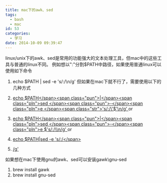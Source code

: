 ```yaml
---
title: mac下的awk、sed
tags:
  - bash
  - mac
id: 53
categories:
  - 学习
date: 2014-10-09 09:39:47
---
```


linux/unix下的awk、sed是常用的功能强大的文本处理工具，但mac中的这些工具与普通的linux不同。<!--more-->
例如想以":"分割$PATH中路径，如果使用普通linux可以使用如下命令

1.  <span class="pln">echo $PATH </span><span class="pun">|</span><span class="pln"> sed </span><span class="pun">-</span><span class="pln">e </span><span class="str">'s/:/\n/g'</span>
但如果在mac下就不行了，需要使用以下的几种方式

1.  [<span class="pln">echo $PATH</span><span class="pun">|</span><span class="pln">sed </span><span class="pun">-</span><span class="pln">e </span><span class="str">'s/:/\'$'</span><span class="pln">\n</span><span class="pun">/</span><span class="pln">g</span><span class="str">'
</span>](http://nlfiedler.github.io/2010/12/05/newlines-in-sed-on-mac.html)or

1.  [<span class="pln">echo $PATH</span><span class="pun">|</span><span class="pln">sed </span><span class="pun">-</span><span class="pln">e $</span><span class="str">'s/:/\\\n/g'
</span>](http://stackoverflow.com/questions/10748453/replace-comma-with-newline-in-sed)or

1.  [<span class="pln">echo $PATH</span><span class="pun">|</span><span class="pln">sed </span><span class="pun">-</span><span class="pln">e </span><span class="str">'</span><span class="pln">s</span><span class="pun">/:/</span><span class="pln">\</span>](http://stackoverflow.com/questions/10748453/replace-comma-with-newline-in-sed)
2.  [<span class="pun">/</span><span class="pln">g</span><span class="str">'</span>](http://stackoverflow.com/questions/10748453/replace-comma-with-newline-in-sed)
&nbsp;

如果想在mac下使用gnu的awk、sed可以安装gawk\gnu-sed

1.  <span class="pln">brew install gawk</span>
2.  <span class="pln">brew install gnu</span><span class="pun">-</span><span class="pln">sed</span>
